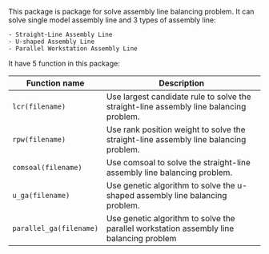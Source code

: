 This package is package for solve assembly line balancing problem. It can solve single model assembly line and 3 types of assembly line:

    - Straight-Line Assembly Line
    - U-shaped Assembly Line
    - Parallel Workstation Assembly Line

It have 5 function in this package:

| Function name | Description                    |
| ------------- | ------------------------------ |
| `lcr(filename)`       | Use largest candidate rule to solve the straight-line assembly line balancing problem.        |
| `rpw(filename)`   | Use rank position weight to solve the straight-line assembly line balancing problem.     |
| `comsoal(filename)` | Use comsoal to solve the straight-line assembly line balancing problem. |
| `u_ga(filename)` | Use genetic algorithm to solve the u-shaped assembly line balancing problem. |
| `parallel_ga(filename)` | Use genetic algorithm to solve the parallel workstation assembly line balancing problem |



